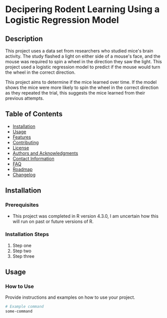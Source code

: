 # Decipering Rodent Learning Using a Logistic Regression Model

## Description
This project uses a data set from researchers who studied mice's brain activity. The study flashed a light on either side of a mouse's face, and the mouse was required to spin a wheel in the direction they saw the light. This project used a logistic regression model to predict if the mouse would turn the wheel in the correct direction.

This project aims to determine if the mice learned over time. If the model shows the mice were more likely to spin the wheel in the correct direction as they repeated the trial, this suggests the mice learned from their previous attempts.

## Table of Contents
- [Installation](#installation)
- [Usage](#usage)
- [Features](#features)
- [Contributing](#contributing)
- [License](#license)
- [Authors and Acknowledgments](#authors-and-acknowledgments)
- [Contact Information](#contact-information)
- [FAQ](#faq)
- [Roadmap](#roadmap)
- [Changelog](#changelog)

## Installation
### Prerequisites
- This project was completed in R version 4.3.0, I am uncertain how this will run on past or future versions of R.
### Installation Steps
1. Step one
2. Step two
3. Step three

## Usage
### How to Use
Provide instructions and examples on how to use your project.
```sh
# Example command
some-command
